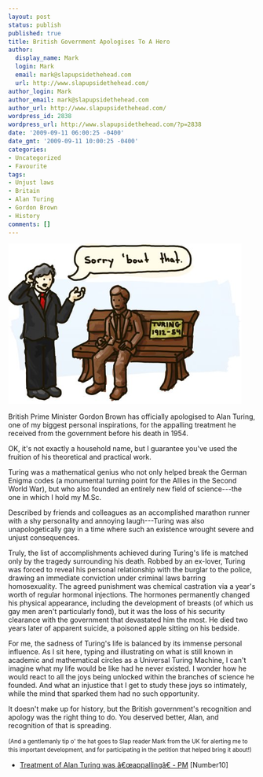 ```yaml
---
layout: post
status: publish
published: true
title: British Government Apologises To A Hero
author:
  display_name: Mark
  login: Mark
  email: mark@slapupsidethehead.com
  url: http://www.slapupsidethehead.com/
author_login: Mark
author_email: mark@slapupsidethehead.com
author_url: http://www.slapupsidethehead.com/
wordpress_id: 2838
wordpress_url: http://www.slapupsidethehead.com/?p=2838
date: '2009-09-11 06:00:25 -0400'
date_gmt: '2009-09-11 10:00:25 -0400'
categories:
- Uncategorized
- Favourite
tags:
- Unjust laws
- Britain
- Alan Turing
- Gordon Brown
- History
comments: []
---
```

![Better late than never?](/wp-content/media/2009/09/alan-mathison-turing.jpg "Better late than never?")

British Prime Minister Gordon Brown has officially apologised to Alan Turing, one of my biggest personal inspirations, for the appalling treatment he received from the government before his death in 1954.

OK, it's not exactly a household name, but I guarantee you've used the fruition of his theoretical and practical work.

Turing was a mathematical genius who not only helped break the German Enigma codes (a monumental turning point for the Allies in the Second World War), but who also founded an entirely new field of science---the one in which I hold my M.Sc.

Described by friends and colleagues as an accomplished marathon runner with a shy personality and annoying laugh---Turing was also unapologetically gay in a time where such an existence wrought severe and unjust consequences.

Truly, the list of accomplishments achieved during Turing's life is matched only by the tragedy surrounding his death. Robbed by an ex-lover, Turing was forced to reveal his personal relationship with the burglar to the police, drawing an immediate conviction under criminal laws barring homosexuality. The agreed punishment was chemical castration via a year's worth of regular hormonal injections. The hormones permanently changed his physical appearance, including the development of breasts (of which us gay men aren't particularly fond), but it was the loss of his security clearance with the government that devastated him the most. He died two years later of apparent suicide, a poisoned apple sitting on his bedside.

For me, the sadness of Turing's life is balanced by its immense personal influence. As I sit here, typing and illustrating on what is still known in academic and mathematical circles as a Universal Turing Machine, I can't imagine what my life would be like had he never existed. I wonder how he would react to all the joys being unlocked within the branches of science he founded. And what an injustice that I get to study these joys so intimately, while the mind that sparked them had no such opportunity.

It doesn't make up for history, but the British government's recognition and apology was the right thing to do. You deserved better, Alan, and recognition of that is spreading.

<small>(And a gentlemanly tip o' the hat goes to Slap reader Mark from the UK for alerting me to this important development, and for participating in the petition that helped bring it about!)</small>

- [Treatment of Alan Turing was â€œappallingâ€ - PM](http://www.number10.gov.uk/Page20571) [Number10]
